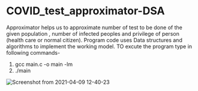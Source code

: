 # COVID_test_approximator-DSA
Approximator helps us to approximate number of test to  be done of the given population , number of infected peoples and privilege of person (health care or normal citizen).
Program code uses Data structures and algorithms to implement the working model.
TO excute the program type in following commands-
1. gcc main.c -o main -lm
2. ./main

![Screenshot from 2021-04-09 12-40-23](https://user-images.githubusercontent.com/63642585/114142907-1b930800-9931-11eb-91c3-16e6efc2b969.png)
